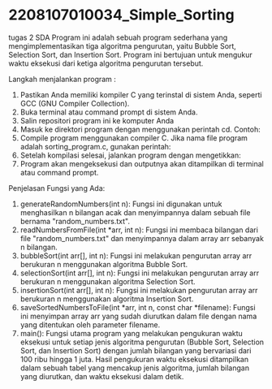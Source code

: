 # 2208107010034_Simple_Sorting
tugas 2 SDA
Program ini adalah sebuah program sederhana yang mengimplementasikan tiga algoritma pengurutan, yaitu Bubble Sort, Selection Sort, dan Insertion Sort. Program ini bertujuan untuk mengukur waktu eksekusi dari ketiga algoritma pengurutan tersebut.

Langkah menjalankan program :
1. Pastikan Anda memiliki kompiler C yang terinstal di sistem Anda, seperti GCC (GNU Compiler Collection).
2. Buka terminal atau command prompt di sistem Anda.
3. Salin repositori program ini ke komputer Anda
4. Masuk ke direktori program dengan menggunakan perintah cd. Contoh:
5. Compile program menggunakan compiler C. Jika nama file program adalah sorting_program.c, gunakan perintah:
6. Setelah kompilasi selesai, jalankan program dengan mengetikkan:
7. Program akan mengeksekusi dan outputnya akan ditampilkan di terminal atau command prompt. 

Penjelasan Fungsi yang Ada:
1. generateRandomNumbers(int n): Fungsi ini digunakan untuk menghasilkan n bilangan acak dan menyimpannya dalam sebuah file bernama "random_numbers.txt".
2. readNumbersFromFile(int *arr, int n): Fungsi ini membaca bilangan dari file "random_numbers.txt" dan menyimpannya dalam array arr sebanyak n bilangan.
3. bubbleSort(int arr[], int n): Fungsi ini melakukan pengurutan array arr berukuran n menggunakan algoritma Bubble Sort.
4. selectionSort(int arr[], int n): Fungsi ini melakukan pengurutan array arr berukuran n menggunakan algoritma Selection Sort.
5. insertionSort(int arr[], int n): Fungsi ini melakukan pengurutan array arr berukuran n menggunakan algoritma Insertion Sort.
6. saveSortedNumbersToFile(int *arr, int n, const char *filename): Fungsi ini menyimpan array arr yang sudah diurutkan dalam file dengan nama yang ditentukan oleh parameter filename.
7. main(): Fungsi utama program yang melakukan pengukuran waktu eksekusi untuk setiap jenis algoritma pengurutan (Bubble Sort, Selection Sort, dan Insertion Sort) dengan jumlah bilangan yang bervariasi dari 100 ribu hingga 1 juta. Hasil pengukuran waktu eksekusi ditampilkan dalam sebuah tabel yang mencakup jenis algoritma, jumlah bilangan yang diurutkan, dan waktu eksekusi dalam detik.
